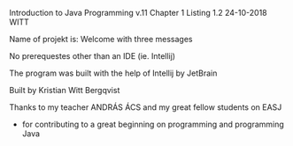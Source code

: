 Introduction to Java Programming v.11 
Chapter 1
Listing 1.2
24-10-2018
WITT

Name of projekt is: Welcome with three messages

No prerequestes other than an IDE (ie. Intellij)

The program was built with the help of Intellij by JetBrain

Built by Kristian Witt Bergqvist

Thanks to my teacher ANDRÁS ÁCS and my great fellow students on EASJ
- for contributing to a great beginning on programming and programming Java

